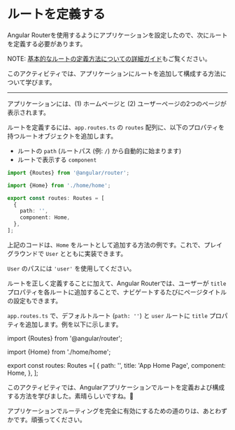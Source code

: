 # ルートを定義する

Angular Routerを使用するようにアプリケーションを設定したので、次にルートを定義する必要があります。

NOTE: [基本的なルートの定義方法についての詳細ガイド](/guide/routing/common-router-tasks#defining-a-basic-route)もご覧ください。

このアクティビティでは、アプリケーションにルートを追加して構成する方法について学びます。

<hr>

<docs-workflow>

<docs-step title="`app.routes.ts`でルートを定義する">

アプリケーションには、(1) ホームページと (2) ユーザーページの2つのページが表示されます。

ルートを定義するには、`app.routes.ts` の `routes` 配列に、以下のプロパティを持つルートオブジェクトを追加します。

- ルートの `path` (ルートパス (例: `/`) から自動的に始まります)
- ルートで表示する `component`

```ts
import {Routes} from '@angular/router';

import {Home} from './home/home';

export const routes: Routes = [
  {
    path: '',
    component: Home,
  },
];
```

上記のコードは、`Home` をルートとして追加する方法の例です。これで、プレイグラウンドで `User` とともに実装できます。

`User` のパスには `'user'` を使用してください。

</docs-step>

<docs-step title="ルート定義にタイトルを追加する">

ルートを正しく定義することに加えて、Angular Routerでは、ユーザーが `title` プロパティを各ルートに追加することで、ナビゲートするたびにページタイトルの設定もできます。

`app.routes.ts` で、デフォルトルート (`path: ''`) と `user` ルートに `title` プロパティを追加します。例を以下に示します。

<docs-code language="ts" highlight="[8]">
import {Routes} from '@angular/router';

import {Home} from './home/home';

export const routes: Routes =[
  {
    path: '',
    title: 'App Home Page',
    component: Home,
  },
];
</docs-code>

</docs-step>

</docs-workflow>

このアクティビティでは、Angularアプリケーションでルートを定義および構成する方法を学びました。素晴らしいですね。🙌

アプリケーションでルーティングを完全に有効にするための道のりは、あとわずかです。頑張ってください。


